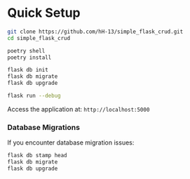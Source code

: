 # Quick Setup

```bash
git clone https://github.com/hH-13/simple_flask_crud.git
cd simple_flask_crud

poetry shell
poetry install

flask db init
flask db migrate
flask db upgrade

flask run --debug
```

Access the application at: `http://localhost:5000`

<!-- ## API Endpoints

- GET `/api/items` - List all items
- GET `/api/items/<id>` - Get a specific item
- POST `/api/items` - Create a new item
- PUT `/api/items/<id>` - Update an item
- DELETE `/api/items/<id>` - Delete an item -->

### Database Migrations

If you encounter database migration issues:
```bash
flask db stamp head
flask db migrate
flask db upgrade
```

